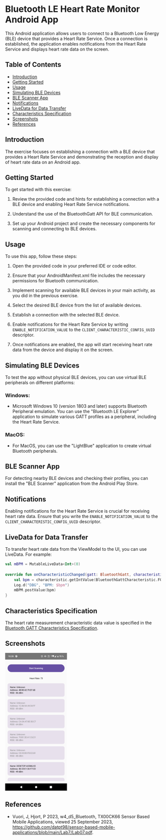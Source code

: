 # Bluetooth LE Heart Rate Monitor Android App

This Android application allows users to connect to a Bluetooth Low Energy (BLE) device that provides a Heart Rate Service. Once a connection is established, the application enables notifications from the Heart Rate Service and displays heart rate data on the screen.

## Table of Contents

- [Introduction](#introduction)
- [Getting Started](#getting-started)
- [Usage](#usage)
- [Simulating BLE Devices](#simulating-ble-devices)
- [BLE Scanner App](#ble-scanner-app)
- [Notifications](#notifications)
- [LiveData for Data Transfer](#livedata-for-data-transfer)
- [Characteristics Specification](#characteristics-specification)
- [Screenshots](#screenshots)
- [References](#references)

## Introduction

The exercise focuses on establishing a connection with a BLE device that provides a Heart Rate Service and demonstrating the reception and display of heart rate data on an Android app.

## Getting Started

To get started with this exercise:

1. Review the provided code and hints for establishing a connection with a BLE device and enabling Heart Rate Service notifications.

2. Understand the use of the BluetoothGatt API for BLE communication.

3. Set up your Android project and create the necessary components for scanning and connecting to BLE devices.

## Usage

To use this app, follow these steps:

1. Open the provided code in your preferred IDE or code editor.

2. Ensure that your AndroidManifest.xml file includes the necessary permissions for Bluetooth communication.

3. Implement scanning for available BLE devices in your main activity, as you did in the previous exercise.

4. Select the desired BLE device from the list of available devices.

5. Establish a connection with the selected BLE device.

6. Enable notifications for the Heart Rate Service by writing `ENABLE_NOTIFICATION_VALUE` to the `CLIENT_CHARACTERISTIC_CONFIG_UUID` descriptor.

7. Once notifications are enabled, the app will start receiving heart rate data from the device and display it on the screen.

## Simulating BLE Devices

To test the app without physical BLE devices, you can use virtual BLE peripherals on different platforms:

### Windows:
- Microsoft Windows 10 (version 1803 and later) supports Bluetooth Peripheral emulation. You can use the "Bluetooth LE Explorer" application to simulate various GATT profiles as a peripheral, including the Heart Rate Service.

### MacOS:
- For MacOS, you can use the "LightBlue" application to create virtual Bluetooth peripherals.

## BLE Scanner App

For detecting nearby BLE devices and checking their profiles, you can install the "BLE Scanner" application from the Android Play Store.

## Notifications

Enabling notifications for the Heart Rate Service is crucial for receiving heart rate data. Ensure that you write the `ENABLE_NOTIFICATION_VALUE` to the `CLIENT_CHARACTERISTIC_CONFIG_UUID` descriptor.

## LiveData for Data Transfer

To transfer heart rate data from the ViewModel to the UI, you can use LiveData. For example:

```kotlin
val mBPM = MutableLiveData<Int>(0)

override fun onCharacteristicChanged(gatt: BluetoothGatt, characteristic: BluetoothGattCharacteristic) {
    val bpm = characteristic.getIntValue(BluetoothGattCharacteristic.FORMAT_UINT16, 1)
    Log.d("DBG", "BPM: $bpm")
    mBPM.postValue(bpm)
}
```

## Characteristics Specification
The heart rate measurement characteristic data value is specified in the [Bluetooth GATT Characteristics Specification](https://www.bluetooth.com/wp-content/uploads/Sitecore-Media-Library/Gatt/Xml/Characteristics/org.bluetooth.characteristic.heart_rate_measurement.xml).

## Screenshots

<div>
<img src="./screenshots/1.png" alt="1" width="200"/>
</div>

## References

- Vuori, J, Hjort, P 2023, w4_d5_Bluetooth, TX00CK66 Sensor Based Mobile Applications, viewed 25 September 2023, https://github.com/datpt98/sensor-based-mobile-applications/blob/main/Lab7/Lab07.pdf.

